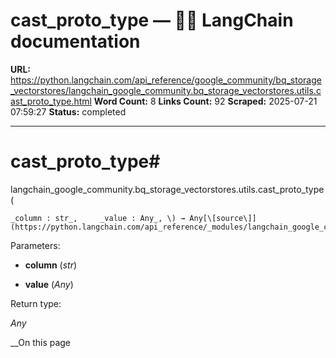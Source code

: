 # cast_proto_type — 🦜🔗 LangChain  documentation

**URL:** https://python.langchain.com/api_reference/google_community/bq_storage_vectorstores/langchain_google_community.bq_storage_vectorstores.utils.cast_proto_type.html
**Word Count:** 8
**Links Count:** 92
**Scraped:** 2025-07-21 07:59:27
**Status:** completed

---

# cast\_proto\_type\#

langchain\_google\_community.bq\_storage\_vectorstores.utils.cast\_proto\_type\(

    _column : str_,     _value : Any_, \) → Any[\[source\]](https://python.langchain.com/api_reference/_modules/langchain_google_community/bq_storage_vectorstores/utils.html#cast_proto_type)\#     

Parameters:     

  * **column** \(_str_\)

  * **value** \(_Any_\)

Return type:     

_Any_

__On this page